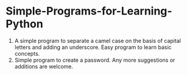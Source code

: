 # Simple-Programs-for-Learning-Python
1) A simple program to separate a camel case on the basis of capital letters and adding an underscore. Easy program to learn basic concepts.
2) Simple program to create a password.
Any more suggestions or additions are welcome.
